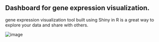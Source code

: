 
## Dashboard for gene expression visualization.

gene expression visualization tool built using Shiny in R is a great way to explore your data and share with others.


![image](https://user-images.githubusercontent.com/74066072/217255458-017851de-0f3a-4c45-bff4-47f9dfcd7344.png)

